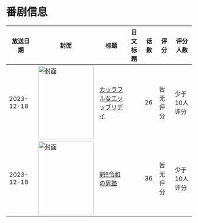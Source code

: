 # 番剧信息

|放送日期|封面|标题|日文标题|话数|评分|评分人数|
|---|---|---|---|---|---|---|
|2023-12-18|<img src="//lain.bgm.tv/pic/cover/c/aa/1c/468115_zy6ih.jpg" alt="封面" style="width:150px;height:200px;object-fit:cover;">|[カッラフルなエッッブリデイ](https://bangumi.tv/subject/468115)||26|暂无评分|少于10人评分|
|2023-12-18|<img src="//lain.bgm.tv/pic/cover/c/95/db/473646_mgE1l.jpg" alt="封面" style="width:150px;height:200px;object-fit:cover;">|[魁!!令和の男塾](https://bangumi.tv/subject/473646)||36|暂无评分|少于10人评分|
